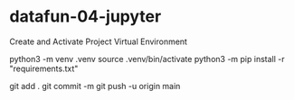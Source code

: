 # datafun-04-jupyter

Create and Activate Project Virtual Environment

python3 -m venv .venv
source .venv/bin/activate
python3 -m pip install -r "requirements.txt"

git add .
git commit -m
git push -u origin main
